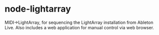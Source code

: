 # node-lightarray

MIDI->LightArray, for sequencing the LightArray installation from Ableton Live.  Also includes a web application for manual control via web browser.
